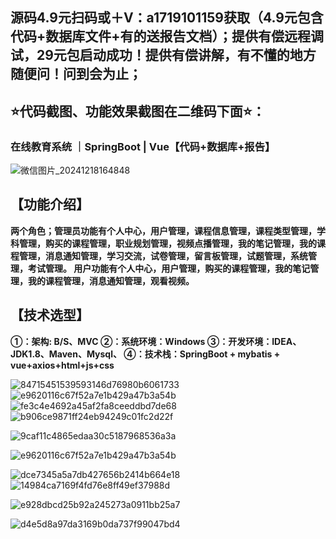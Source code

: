 ## 源码4.9元扫码或＋V：a1719101159获取（4.9元包含代码+数据库文件+有的送报告文档）；提供有偿远程调试，29元包启动成功！提供有偿讲解，有不懂的地方随便问！问到会为止；
## ⭐代码截图、功能效果截图在二维码下面⭐：
### 在线教育系统 ｜SpringBoot | Vue【代码+数据库+报告】
![微信图片_20241218164848](https://github.com/user-attachments/assets/646b2784-afb8-47ee-a4d4-5ccc9f96b331)



## 【功能介绍】
**两个角色；管理员功能有个人中心，用户管理，课程信息管理，课程类型管理，学科管理，购买的课程管理，职业规划管理，视频点播管理，我的笔记管理，我的课程管理，消息通知管理，学习交流，试卷管理，留言板管理，试题管理，系统管理，考试管理。
用户功能有个人中心，用户管理，购买的课程管理，我的笔记管理，我的课程管理，消息通知管理，观看视频。**
## 【技术选型】
**①：架构: B/S、MVC
②：系统环境：Windows
③：开发环境：IDEA、JDK1.8、Maven、Mysql、
④：技术栈：SpringBoot + mybatis + vue+axios+html+js+css**

![84715451539593146d76980b6061733](https://github.com/user-attachments/assets/47e81305-ae9c-4a20-a148-a25ecd44cbdf)
![e9620116c67f52a7e1b429a47b3a54b](https://github.com/user-attachments/assets/cfbeabda-0174-44b3-86ad-61cb9c7de8ea)
![fe3c4e4692a45af2fa8ceeddbd7de68](https://github.com/user-attachments/assets/74fa043f-9954-425e-ae9d-ade76503130c)
![b906ce9871ff24eb94249c01fc2d22f](https://github.com/user-attachments/assets/b40b6e74-2cf8-43df-b34d-1aa3afd2f567)

![9caf11c4865edaa30c5187968536a3a](https://github.com/user-attachments/assets/30f40ccd-2eee-4a76-b445-5a3a60b7a4ac)


![e9620116c67f52a7e1b429a47b3a54b](https://github.com/user-attachments/assets/10327db2-151c-41f9-b5ca-a5ba602ab701)

![dce7345a5a7db427656b2414b664e18](https://github.com/user-attachments/assets/d7059b78-c575-452b-a324-4944ace28a02)
![14984ca7169f4fd76e8ff49ef37988d](https://github.com/user-attachments/assets/a75bc216-71ea-4308-b4fb-48bfee1b0496)

![e928dbcd25b92a245273a0911bb25a7](https://github.com/user-attachments/assets/2b2f56da-b92e-4459-a590-194c0c7b3c59)

![d4e5d8a97da3169b0da737f99047bd4](https://github.com/user-attachments/assets/643c21e8-48d6-4238-a683-0f684f71987c)
